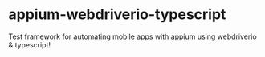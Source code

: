 # appium-webdriverio-typescript
Test framework for automating mobile apps with appium using webdriverio &amp; typescript!
